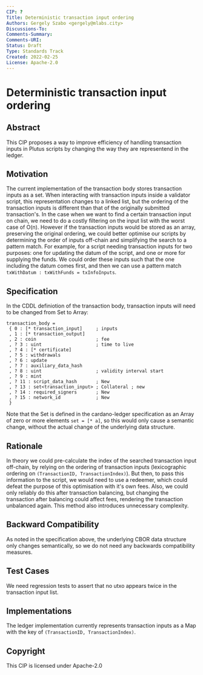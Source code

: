 ```yaml
---
CIP: ?  
Title: Deterministic transaction input ordering
Authors: Gergely Szabo <gergely@mlabs.city>  
Discussions-To:   
Comments-Summary:   
Comments-URI:   
Status: Draft  
Type: Standards Track  
Created: 2022-02-25  
License: Apache-2.0  
---
```


# Deterministic transaction input ordering

## Abstract

This CIP proposes a way to improve efficiency of handling transaction inputs in Plutus scripts by changing the way they are representend in the ledger.

## Motivation

The current implementation of the transaction body stores transaction inputs as a set. When interacting with transaction inputs inside a validator script, this representation changes to a linked list, but the ordering of the transaction inputs is different than that of the originally submitted transaction's. In the case when we want to find a certain transaction input on chain, we need to do a costly filtering on the input list with the worst case of O(n).
However if the transaction inputs would be stored as an array, preserving the original ordering, we could better optimise our scripts by determining the order of inputs off-chain and simplifying the search to a pattern match.
For example, for a script needing transaction inputs for two purposes: one for updating the datum of the script, and one or more for supplying the funds. We could order these inputs such that the one including the datum comes first, and then we can use a pattern match `txWithDatum : txWithFunds = txInfoInputs`.

## Specification

In the CDDL definiotion of the transaction body, transaction inputs will need to be changed from Set to Array:

```
transaction_body =
 { 0 : [* transaction_input]     ; inputs
 , 1 : [* transaction_output]
 , 2 : coin                      ; fee
 , ? 3 : uint                    ; time to live
 , ? 4 : [* certificate]
 , ? 5 : withdrawals
 , ? 6 : update
 , ? 7 : auxiliary_data_hash
 , ? 8 : uint                    ; validity interval start
 , ? 9 : mint
 , ? 11 : script_data_hash       ; New
 , ? 13 : set<transaction_input> ; Collateral ; new
 , ? 14 : required_signers       ; New
 , ? 15 : network_id             ; New
 }
```

Note that the Set is defined in the cardano-ledger specification as an Array of zero or more elements `set = [* a]`, so this would only cause a semantic change, without the actual change of the underlying data structure.

## Rationale

In theory we could pre-calculate the index of the searched transaction input off-chain, by relying on the ordering of transaction inputs (lexicographic ordering on `(TransactionID, TransactionIndex)`). But then, to pass this information to the script, we would need to use a redeemer, which could defeat the purpose of this optimisation with it's own fees. Also, we could only reliably do this after transaction balancing, but changing the transaction after balancing could affect fees, rendering the transaction unbalanced again. This method also introduces unnecessary complexity.

## Backward Compatibility

As noted in the specification above, the underlying CBOR data structure only changes semantically, so we do not need any backwards compatibility measures.

## Test Cases

We need regression tests to assert that no utxo appears twice in the transaction input list.

## Implementations

The ledger implementation currently represents transaction inputs as a Map with the key of `(TransactionID, TransactionIndex)`.

## Copyright

This CIP is licensed under Apache-2.0
